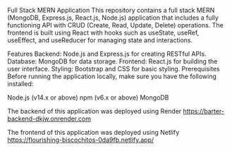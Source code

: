 Full Stack MERN Application
This repository contains a full stack MERN (MongoDB, Express.js, React.js, Node.js) application that includes a fully functioning API with CRUD (Create, Read, Update, Delete) operations. The frontend is built using React with hooks such as useState, useRef, useEffect, and useReducer for managing state and interactions.

Features
Backend: Node.js and Express.js for creating RESTful APIs.
Database: MongoDB for data storage.
Frontend: React.js for building the user interface.
Styling: Bootstrap and CSS for basic styling.
Prerequisites
Before running the application locally, make sure you have the following installed:

Node.js (v14.x or above)
npm (v6.x or above)
MongoDB

The backend of this application was deployed using Render
https://barter-backend-dkjw.onrender.com

The frontend of this application was deployed using Netlify
https://flourishing-biscochitos-0da9fb.netlify.app/

